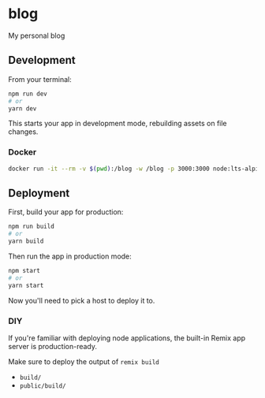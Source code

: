 # blog
My personal blog

## Development

From your terminal:

```sh
npm run dev
# or
yarn dev
```

This starts your app in development mode, rebuilding assets on file changes.

### Docker

```sh
docker run -it --rm -v $(pwd):/blog -w /blog -p 3000:3000 node:lts-alpine sh
```

## Deployment

First, build your app for production:

```sh
npm run build
# or
yarn build
```

Then run the app in production mode:

```sh
npm start
# or
yarn start
```

Now you'll need to pick a host to deploy it to.

### DIY

If you're familiar with deploying node applications, the built-in Remix app server is production-ready.

Make sure to deploy the output of `remix build`

- `build/`
- `public/build/`
